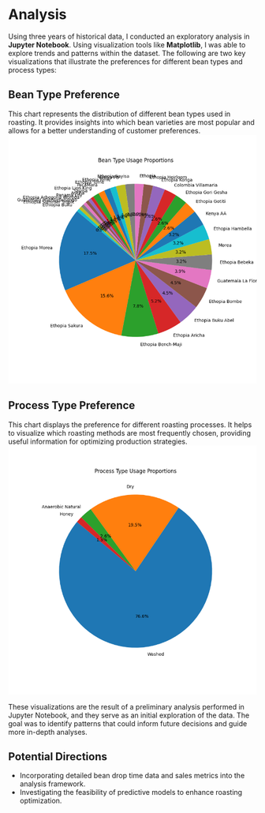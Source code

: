# Analysis
Using three years of historical data, I conducted an exploratory analysis in **Jupyter Notebook**. Using visualization tools like **Matplotlib**, I was able to explore trends and patterns within the dataset. The following are two key visualizations that illustrate the preferences for different bean types and process types:

## Bean Type Preference
This chart represents the distribution of different bean types used in roasting. It provides insights into which bean varieties are most popular and allows for a better understanding of customer preferences.
![Bean_type_preference_pie_chart](Jupyter_Notebooks/Images/Bean_type_preference_pie_chart.png)

## Process Type Preference
This chart displays the preference for different roasting processes. It helps to visualize which roasting methods are most frequently chosen, providing useful information for optimizing production strategies.
![Process_type_preference_pie_chart](Jupyter_Notebooks/Images/Process_type_preference_pie_chart.png)

These visualizations are the result of a preliminary analysis performed in Jupyter Notebook, and they serve as an initial exploration of the data. The goal was to identify patterns that could inform future decisions and guide more in-depth analyses.


## Potential Directions
- Incorporating detailed bean drop time data and sales metrics into the analysis framework.
- Investigating the feasibility of predictive models to enhance roasting optimization.

